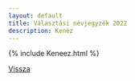```yaml
---
layout: default
title: Választási névjegyzék 2022
description: Kenéz
---
```


{% include Keneez.html %}

[Vissza](./)